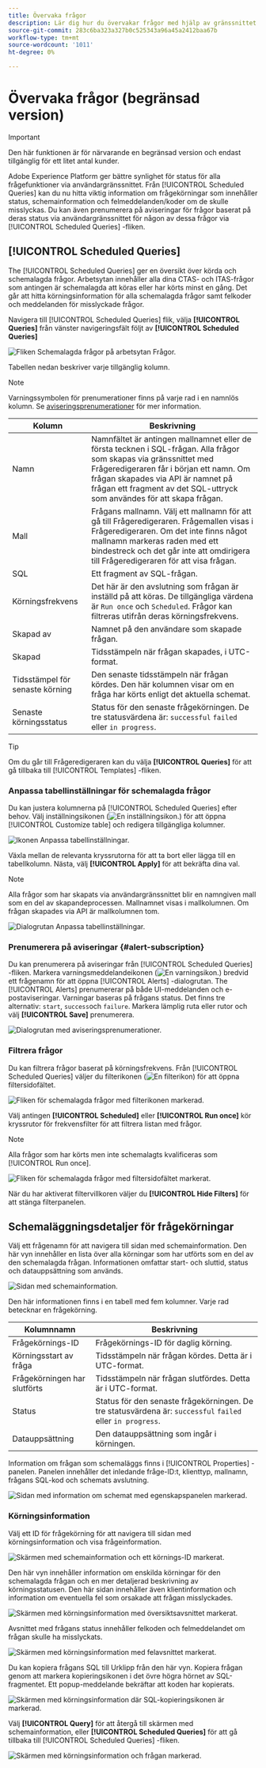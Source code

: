 ```yaml
---
title: Övervaka frågor
description: Lär dig hur du övervakar frågor med hjälp av gränssnittet för frågetjänsten.
source-git-commit: 283c6ba323a327b0c525343a96a45a2412baa67b
workflow-type: tm+mt
source-wordcount: '1011'
ht-degree: 0%

---
```


# Övervaka frågor (begränsad version)

>[!IMPORTANT]
>
>Den här funktionen är för närvarande en begränsad version och endast tillgänglig för ett litet antal kunder.

Adobe Experience Platform ger bättre synlighet för status för alla frågefunktioner via användargränssnittet. Från [!UICONTROL Scheduled Queries] kan du nu hitta viktig information om frågekörningar som innehåller status, schemainformation och felmeddelanden/koder om de skulle misslyckas. Du kan även prenumerera på aviseringar för frågor baserat på deras status via användargränssnittet för någon av dessa frågor via [!UICONTROL Scheduled Queries] -fliken.

## [!UICONTROL Scheduled Queries]

The [!UICONTROL Scheduled Queries] ger en översikt över körda och schemalagda frågor. Arbetsytan innehåller alla dina CTAS- och ITAS-frågor som antingen är schemalagda att köras eller har körts minst en gång. Det går att hitta körningsinformation för alla schemalagda frågor samt felkoder och meddelanden för misslyckade frågor.

Navigera till [!UICONTROL Scheduled Queries] flik, välja **[!UICONTROL Queries]** från vänster navigeringsfält följt av **[!UICONTROL Scheduled Queries]**

![Fliken Schemalagda frågor på arbetsytan Frågor.](./images/monitor-queries/scheduled-queries.png)

Tabellen nedan beskriver varje tillgänglig kolumn.

>[!NOTE]
>
>Varningssymbolen för prenumerationer finns på varje rad i en namnlös kolumn. Se [aviseringsprenumerationer](#alert-subscription) för mer information.

| Kolumn | Beskrivning |
|---|---|
| Namn | Namnfältet är antingen mallnamnet eller de första tecknen i SQL-frågan. Alla frågor som skapas via gränssnittet med Frågeredigeraren får i början ett namn. Om frågan skapades via API är namnet på frågan ett fragment av det SQL-uttryck som användes för att skapa frågan. |
| Mall | Frågans mallnamn. Välj ett mallnamn för att gå till Frågeredigeraren. Frågemallen visas i Frågeredigeraren. Om det inte finns något mallnamn markeras raden med ett bindestreck och det går inte att omdirigera till Frågeredigeraren för att visa frågan. |
| SQL | Ett fragment av SQL-frågan. |
| Körningsfrekvens | Det här är den avslutning som frågan är inställd på att köras. De tillgängliga värdena är `Run once` och `Scheduled`. Frågor kan filtreras utifrån deras körningsfrekvens. |
| Skapad av | Namnet på den användare som skapade frågan. |
| Skapad | Tidsstämpeln när frågan skapades, i UTC-format. |
| Tidsstämpel för senaste körning | Den senaste tidsstämpeln när frågan kördes. Den här kolumnen visar om en fråga har körts enligt det aktuella schemat. |
| Senaste körningsstatus | Status för den senaste frågekörningen. De tre statusvärdena är: `successful` `failed` eller `in progress`. |

>[!TIP]
>
>Om du går till Frågeredigeraren kan du välja **[!UICONTROL Queries]** för att gå tillbaka till [!UICONTROL Templates] -fliken.

### Anpassa tabellinställningar för schemalagda frågor

Du kan justera kolumnerna på [!UICONTROL Scheduled Queries] efter behov. Välj inställningsikonen (![En inställningsikon.](./images/monitor-queries/settings-icon.png)) för att öppna [!UICONTROL Customize table] och redigera tillgängliga kolumner.

![Ikonen Anpassa tabellinställningar.](./images/monitor-queries/customze-table-settings-icon.png)

Växla mellan de relevanta kryssrutorna för att ta bort eller lägga till en tabellkolumn. Nästa, välj **[!UICONTROL Apply]** för att bekräfta dina val.

>[!NOTE]
>
>Alla frågor som har skapats via användargränssnittet blir en namngiven mall som en del av skapandeprocessen. Mallnamnet visas i mallkolumnen. Om frågan skapades via API är mallkolumnen tom.

![Dialogrutan Anpassa tabellinställningar.](./images/monitor-queries/customize-table-dialog.png)

### Prenumerera på aviseringar {#alert-subscription}

Du kan prenumerera på aviseringar från [!UICONTROL Scheduled Queries] -fliken. Markera varningsmeddelandeikonen (![En varningsikon.](./images/monitor-queries/alerts-icon.png)) bredvid ett frågenamn för att öppna [!UICONTROL Alerts] -dialogrutan. The [!UICONTROL Alerts] prenumererar på både UI-meddelanden och e-postaviseringar. Varningar baseras på frågans status. Det finns tre alternativ: `start`, `success`och `failure`. Markera lämplig ruta eller rutor och välj **[!UICONTROL Save]** prenumerera.

<!-- This dialog will be updated before release. THe image below will need to be updated inline with these changes. -->

![Dialogrutan med aviseringsprenumerationer.](./images/monitor-queries/alert-subscription-dialog.png)

<!-- Link to alert subscriptions doc when available -->

### Filtrera frågor

Du kan filtrera frågor baserat på körningsfrekvens. Från [!UICONTROL Scheduled Queries] väljer du filterikonen (![En filterikon](./images/monitor-queries/filter-icon.png)) för att öppna filtersidofältet.

![Fliken för schemalagda frågor med filterikonen markerad.](./images/monitor-queries/filter-queries.png)

Välj antingen **[!UICONTROL Scheduled]** eller **[!UICONTROL Run once]** kör kryssrutor för frekvensfilter för att filtrera listan med frågor.

>[!NOTE]
>
>Alla frågor som har körts men inte schemalagts kvalificeras som [!UICONTROL Run once].

![Fliken för schemalagda frågor med filtersidofältet markerat.](./images/monitor-queries/filter-sidebar.png)

När du har aktiverat filtervillkoren väljer du **[!UICONTROL Hide Filters]** för att stänga filterpanelen.

## Schemaläggningsdetaljer för frågekörningar

Välj ett frågenamn för att navigera till sidan med schemainformation. Den här vyn innehåller en lista över alla körningar som har utförts som en del av den schemalagda frågan. Informationen omfattar start- och sluttid, status och datauppsättning som används.

![Sidan med schemainformation.](./images/monitor-queries/schedule-details.png)

Den här informationen finns i en tabell med fem kolumner. Varje rad betecknar en frågekörning.

| Kolumnnamn | Beskrivning |
|---|---|
| Frågekörnings-ID | Frågekörnings-ID för daglig körning. |
| Körningsstart av fråga | Tidsstämpeln när frågan kördes. Detta är i UTC-format. |
| Frågekörningen har slutförts | Tidsstämpeln när frågan slutfördes. Detta är i UTC-format. |
| Status | Status för den senaste frågekörningen. De tre statusvärdena är: `successful` `failed` eller `in progress`. |
| Datauppsättning | Den datauppsättning som ingår i körningen. |

Information om frågan som schemaläggs finns i [!UICONTROL Properties] -panelen. Panelen innehåller det inledande fråge-ID:t, klienttyp, mallnamn, frågans SQL-kod och schemats avslutning.

![Sidan med information om schemat med egenskapspanelen markerad.](./images/monitor-queries/properties-panel.png)

### Körningsinformation

Välj ett ID för frågekörning för att navigera till sidan med körningsinformation och visa frågeinformation.

![Skärmen med schemainformation och ett körnings-ID markerat.](./images/monitor-queries/navigate-to-run-details.png)

Den här vyn innehåller information om enskilda körningar för den schemalagda frågan och en mer detaljerad beskrivning av körningsstatusen. Den här sidan innehåller även klientinformation och information om eventuella fel som orsakade att frågan misslyckades.

![Skärmen med körningsinformation med översiktsavsnittet markerat.](./images/monitor-queries/query-run-details.png)

Avsnittet med frågans status innehåller felkoden och felmeddelandet om frågan skulle ha misslyckats.

![Skärmen med körningsinformation med felavsnittet markerat.](./images/monitor-queries/failed-query.png)

Du kan kopiera frågans SQL till Urklipp från den här vyn. Kopiera frågan genom att markera kopieringsikonen i det övre högra hörnet av SQL-fragmentet. Ett popup-meddelande bekräftar att koden har kopierats.

![Skärmen med körningsinformation där SQL-kopieringsikonen är markerad.](./images/monitor-queries/copy-sql.png)

Välj **[!UICONTROL Query]** för att återgå till skärmen med schemainformation, eller **[!UICONTROL Scheduled Queries]** för att gå tillbaka till [!UICONTROL Scheduled Queries] -fliken.

![Skärmen med körningsinformation och frågan markerad.](./images/monitor-queries/return-navigation.png)

